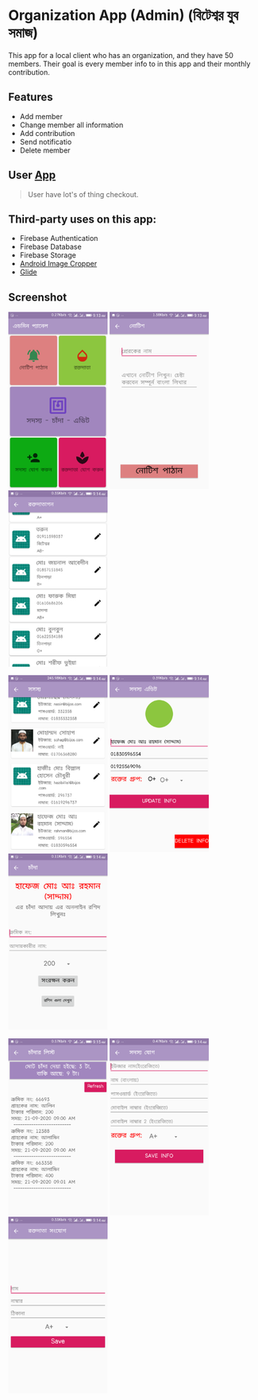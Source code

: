 # Organization App (Admin) (বিটেশ্বর যুব সমাজ)

This app for a local client who has an organization, and they have 50 members. Their goal is every member info to in this app and their monthly contribution.

## Features
- Add member
- Change member all information
- Add contribution
- Send notificatio
- Delete member



 ## User [App](https://github.com/Emranul-Islam/Organization-App-BJS)
 
 > User have lot's of thing checkout.
  
  


## Third-party uses on this app:
 - Firebase Authentication
- Firebase Database
- Firebase Storage
- [Android Image Cropper](https://github.com/ArthurHub/Android-Image-Cropper#android-image-cropper)
- [Glide](https://github.com/bumptech/glide)


## Screenshot
<img src="https://raw.githubusercontent.com/Emranul-Islam/Organization-App-BJS/master/app/src/main/res/drawable/ScreenShot/ss1.png " width="200">        <img src="https://raw.githubusercontent.com/Emranul-Islam/Organization-App-BJS/master/app/src/main/res/drawable/ScreenShot/ss2.png " width="200">            <img src="https://raw.githubusercontent.com/Emranul-Islam/Organization-App-BJS/master/app/src/main/res/drawable/ScreenShot/ss3.png " width="200">  


<img src="https://raw.githubusercontent.com/Emranul-Islam/Organization-App-BJS/master/app/src/main/res/drawable/ScreenShot/ss4.png " width="200">         <img src="https://raw.githubusercontent.com/Emranul-Islam/Organization-App-BJS/master/app/src/main/res/drawable/ScreenShot/ss5.png " width="200">       <img src="https://raw.githubusercontent.com/Emranul-Islam/Organization-App-BJS/master/app/src/main/res/drawable/ScreenShot/ss6.png " width="200"> 


<img src="https://raw.githubusercontent.com/Emranul-Islam/Organization-App-BJS/master/app/src/main/res/drawable/ScreenShot/ss7.png " width="200">         <img src="https://raw.githubusercontent.com/Emranul-Islam/Organization-App-BJS/master/app/src/main/res/drawable/ScreenShot/ss8.png " width="200">     <img src="https://raw.githubusercontent.com/Emranul-Islam/Organization-App-BJS/master/app/src/main/res/drawable/ScreenShot/ss9.png " width="200">        
